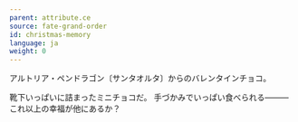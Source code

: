 ```yaml
---
parent: attribute.ce
source: fate-grand-order
id: christmas-memory
language: ja
weight: 0
---
```


アルトリア・ペンドラゴン〔サンタオルタ〕からのバレンタインチョコ。

靴下いっぱいに詰まったミニチョコだ。
手づかみでいっぱい食べられる―――
これ以上の幸福が他にあるか？
